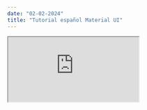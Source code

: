 ```yaml
---
date: "02-02-2024"
title: "Tutorial español Material UI"
---
```

<iframe src="https://www.youtube.com/embed/RbBMNiLD9ik" allowfullscreen></iframe>
